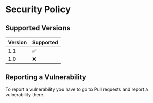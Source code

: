 # Security Policy

## Supported Versions

| Version | Supported          |
| ------- | ------------------ |
| 1.1     | :white_check_mark: |
| 1.0     | :x:                |

## Reporting a Vulnerability

To report a vulnerability you have to go to Pull requests and report a vulnerability there.
